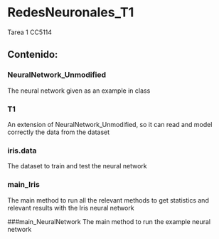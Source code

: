 # RedesNeuronales_T1
 Tarea 1 CC5114
 
## Contenido:

### NeuralNetwork_Unmodified
The neural network given as an example in class

### T1
An extension of NeuralNetwork_Unmodified, so it can read and model correctly the data from the dataset

### iris.data
The dataset to train and test the neural network

### main_Iris
The main method to run all the relevant methods to get statistics and relevant results with the Iris neural network

###main_NeuralNetwork
The main method to run the example neural network
